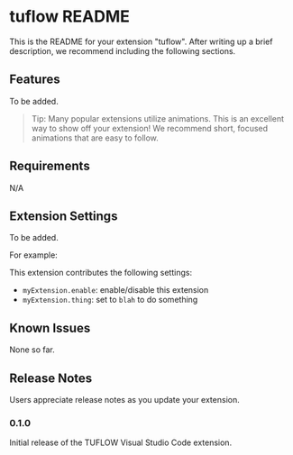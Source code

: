 # tuflow README

This is the README for your extension "tuflow". After writing up a brief description, we recommend including the following sections.

## Features

To be added.

> Tip: Many popular extensions utilize animations. This is an excellent way to show off your extension! We recommend short, focused animations that are easy to follow.

## Requirements

N/A

## Extension Settings

To be added.

For example:

This extension contributes the following settings:

* `myExtension.enable`: enable/disable this extension
* `myExtension.thing`: set to `blah` to do something

## Known Issues

None so far.

## Release Notes

Users appreciate release notes as you update your extension.

### 0.1.0

Initial release of the TUFLOW Visual Studio Code extension.
